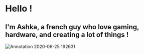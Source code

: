 # Hello !
## I'm Ashka, a french guy who love gaming, hardware, and creating a lot of things !
![Annotation 2020-06-25 192631](https://github.com/ashka7/ashka7.github.io/assets/157736464/b320a3c3-260e-45c2-b1e1-4db6e93b2234)
